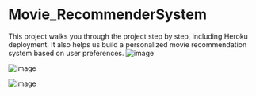 # Movie_RecommenderSystem
This project walks you through the project step by step, including Heroku deployment. It also helps us build a personalized movie recommendation system based on user preferences.
![image](https://github.com/user-attachments/assets/ac738528-e9cb-48c3-beb3-df37938020a3)

![image](https://github.com/user-attachments/assets/69736a27-321f-4e30-9ff8-d182300404bc)


![image](https://github.com/user-attachments/assets/2618e797-d04b-4c13-83ee-591ce2322a90)

